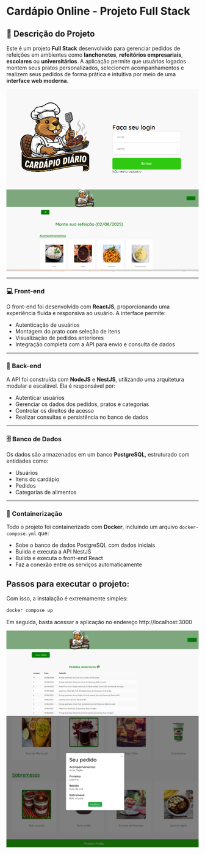 # Cardápio Online - Projeto Full Stack

## 🧾 Descrição do Projeto

Este é um projeto **Full Stack** desenvolvido para gerenciar pedidos de refeições em ambientes como **lanchonetes**, **refeitórios empresariais**, **escolares** ou **universitários**. A aplicação permite que usuários logados montem seus pratos personalizados, selecionem acompanhamentos e realizem seus pedidos de forma prática e intuitiva por meio de uma **interface web moderna**.

<img src="/front-end/public/prints_readme/tela1.png">
<img src="/front-end/public/prints_readme/tela3.png">

---

### 💻 Front-end

O front-end foi desenvolvido com **ReactJS**, proporcionando uma experiência fluida e responsiva ao usuário. A interface permite:

- Autenticação de usuários  
- Montagem do prato com seleção de itens  
- Visualização de pedidos anteriores  
- Integração completa com a API para envio e consulta de dados

---

### 🧠 Back-end

A API foi construída com **NodeJS** e **NestJS**, utilizando uma arquitetura modular e escalável. Ela é responsável por:

- Autenticar usuários  
- Gerenciar os dados dos pedidos, pratos e categorias  
- Controlar os direitos de acesso  
- Realizar consultas e persistência no banco de dados

---

### 🗄️ Banco de Dados

Os dados são armazenados em um banco **PostgreSQL**, estruturado com entidades como:

- Usuários  
- Itens do cardápio  
- Pedidos  
- Categorias de alimentos

---

### 🐳 Containerização

Todo o projeto foi containerizado com **Docker**, incluindo um arquivo `docker-compose.yml` que:

- Sobe o banco de dados PostgreSQL com dados iniciais  
- Builda e executa a API NestJS  
- Builda e executa o front-end React  
- Faz a conexão entre os serviços automaticamente

## Passos para executar o projeto:

Com isso, a instalação é extremamente simples:

```bash
docker compose up
```

Em seguida, basta acessar a aplicação no endereço http://localhost:3000

<img src="/front-end/public/prints_readme/tela2.png">
<img src="/front-end/public/prints_readme/tela5.png">


